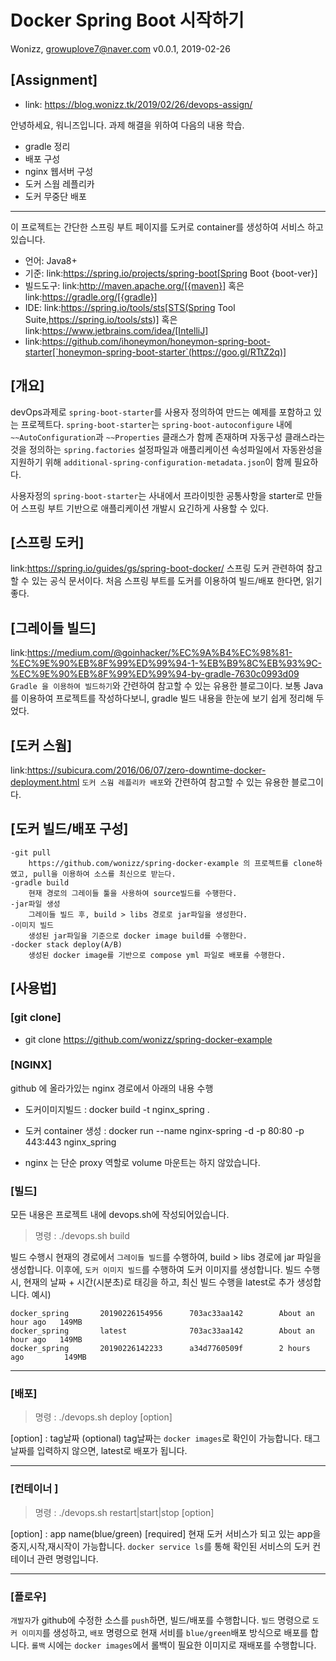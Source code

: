 # Docker Spring Boot 시작하기
Wonizz, <growuplove7@naver.com>
v0.0.1, 2019-02-26

## [Assignment]
 * link: https://blog.wonizz.tk/2019/02/26/devops-assign/
 
 
안녕하세요, 워니즈입니다.
과제 해결을 위하여 다음의 내용 학습.
 * gradle 정리
 * 배포 구성
 * nginx 웹서버 구성
 * 도커 스웜 레플리카
 * 도커 무중단 배포 
<hr>
이 프로젝트는 간단한 스프링 부트 페이지를 도커로 container를 생성하여 서비스 하고 있습니다. 

 * 언어: Java8+
 * 기준: link:https://spring.io/projects/spring-boot[Spring Boot {boot-ver}]
 * 빌드도구: link:http://maven.apache.org/[{maven}] 혹은 link:https://gradle.org/[{gradle}]
 * IDE: link:https://spring.io/tools/sts[STS(Spring Tool Suite,https://spring.io/tools/sts)] 혹은 link:https://www.jetbrains.com/idea/[IntelliJ]
 * link:https://github.com/ihoneymon/honeymon-spring-boot-starter[`honeymon-spring-boot-starter`(https://goo.gl/RTtZ2q)]

## [개요]
devOps과제로 ``spring-boot-starter``를 사용자 정의하여 만드는 예제를 포함하고 있는 프로젝트다. ``spring-boot-starter``는 ``spring-boot-autoconfigure`` 내에 ``~~AutoConfiguration``과 ``~~Properties`` 클래스가 함께 존재하며 자동구성 클래스라는 것을 정의하는 ``spring.factories`` 설정파일과 애플리케이션 속성파일에서 자동완성을 지원하기 위해 ``additional-spring-configuration-metadata.json``이 함께 필요하다.

사용자정의 ``spring-boot-starter``는 사내에서 프라이빗한 공통사항을 starter로 만들어 스프링 부트 기반으로 애플리케이션 개발시 요긴하게 사용할 수 있다.

## [스프링 도커]
link:https://spring.io/guides/gs/spring-boot-docker/
스프링 도커 관련하여 참고할 수 있는 공식 문서이다. 처음 스프링 부트를 도커를 이용하여 빌드/배포 한다면, 읽기 좋다. 

## [그레이들 빌드]
link:https://medium.com/@goinhacker/%EC%9A%B4%EC%98%81-%EC%9E%90%EB%8F%99%ED%99%94-1-%EB%B9%8C%EB%93%9C-%EC%9E%90%EB%8F%99%ED%99%94-by-gradle-7630c0993d09
``Gradle 을 이용하여 빌드하기``와 간련하여 참고할 수 있는 유용한 블로그이다. 보통 Java를 이용하여 프로젝트를 작성하다보니, gradle 빌드 내용을 한눈에 보기 쉽게 정리해 두었다. 

## [도커 스웜]
link:https://subicura.com/2016/06/07/zero-downtime-docker-deployment.html
``도커 스웜 레플리카 배포``와 간련하여 참고할 수 있는 유용한 블로그이다.

## [도커 빌드/배포 구성]
	-git pull
		https://github.com/wonizz/spring-docker-example 의 프로젝트를 clone하였고, pull을 이용하여 소스를 최신으로 받는다. 
	-gradle build
		현재 경로의 그레이들 툴을 사용하여 source빌드를 수행한다.
	-jar파일 생성
		그레이들 빌드 후, build > libs 경로로 jar파일을 생성한다.
	-이미지 빌드
		생성된 jar파일을 기준으로 docker image build를 수행한다.
	-docker stack deploy(A/B)
		생성된 docker image를 기반으로 compose yml 파일로 배포를 수행한다. 

## [사용법]

### [git clone]
 * git clone https://github.com/wonizz/spring-docker-example

### [NGINX]
github 에 올라가있는 nginx 경로에서 아래의 내용 수행
 * 도커이미지빌드 : docker build -t nginx_spring .
 * 도커 container 생성 : docker run --name nginx-spring -d -p 80:80 -p 443:443 nginx_spring

 * nginx 는 단순 proxy 역할로 volume 마운트는 하지 않았습니다. 

### [빌드]
모든 내용은 프로젝트 내에 devops.sh에 작성되어있습니다. 
 >명령 : ./devops.sh build
 
 빌드 수행시 현재의 경로에서 ``그레이들 빌드``를 수행하여, build > libs 경로에 jar 파일을 생성합니다. 
 이후에, ``도커 이미지 빌드``를 수행하여 도커 이미지를 생성합니다.
 빌드 수행시, 현재의 날짜 + 시간(시분초)로 태깅을 하고, 최신 빌드 수행을 latest로 추가 생성합니다.
 예시)
 
	docker_spring       20190226154956      703ac33aa142        About an hour ago   149MB
	docker_spring       latest              703ac33aa142        About an hour ago   149MB
	docker_spring       20190226142233      a34d7760509f        2 hours ago         149MB

<hr>

### [배포]

  > 명령 : ./devops.sh deploy [option]

  [option] : tag날짜 (optional)
  tag날짜는 ``docker images``로 확인이 가능합니다.
  태그 날짜를 입력하지 않으면, latest로 배포가 됩니다. 
<hr>

### [컨테이너 ]
> 명령 : ./devops.sh restart|start|stop [option]

  [option] : app name(blue/green) [required]
  현재 도커 서비스가 되고 있는 app을 중지,시작,재시작이 가능합니다.
  ``docker service ls``를 통해 확인된 서비스의 도커 컨테이너 관련 명령입니다.

<hr>

### [플로우]
  ``개발자``가 github에 수정한 소스를 ``push``하면, 빌드/배포를 수행합니다.
  ``빌드`` 명령으로 ``도커 이미지``를 생성하고,
  ``배포`` 명령으로 현재 서비를 ``blue/green``배포 방식으로 배포를 합니다.
  ``롤백`` 시에는 ``docker images``에서 롤백이 필요한 이미지로 재배포를 수행합니다.
